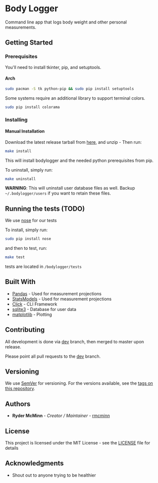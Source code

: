 # Body Logger

Command line app that logs body weight and other personal measurements.

## Getting Started

### Prerequisites

You'll need to install tkinter, pip, and setuptools.

#### Arch

```bash
sudo pacman -S tk python-pip && sudo pip install setuptools
```

Some systems require an additional library to support terminal colors.
```bash
sudo pip install colorama
```

### Installing

#### Manual Installation

Download the latest release tarball from [here](https://github.com/rmcminn/bodylogger/releases), and unzip - Then run:

```bash
make install
```

This will install bodylogger and the needed python prerequisites from pip.

To uninstall, simply run:

```bash
make uninstall
```

**WARNING**: This will uninstall user database files as well. Backup `~/.bodylogger/users` if you want to retain these files.


## Running the tests (TODO)

We use [nose](http://nose.readthedocs.io/en/latest/) for our tests

To install, simply run:
```bash
sudo pip install nose
```

and then to test, run:

```bash
make test
```

tests are located in `/bodylogger/tests`

## Built With

* [Pandas](http://pandas.pydata.org/) - Used for measurement projections
* [StatsModels](http://www.statsmodels.org/stable/index.html) - Used for measurement projections
* [Click](http://click.pocoo.org/5/) - CLI Framework
* [sqlite3](https://www.sqlite.org/) - Database for user data
* [matplotlib](https://matplotlib.org/) - Plotting

## Contributing

All development is done via [dev](https://github.com/rmcminn/bodylogger/tree/dev) branch, then merged to master upon release.

Please point all pull requests to the [dev](https://github.com/rmcminn/bodylogger/tree/dev) branch.

## Versioning

We use [SemVer](http://semver.org/) for versioning. For the versions available, see the [tags on this repository](https://github.com/rmcminn/bodylogger/tags).

## Authors

* **Ryder McMinn** - *Creator / Maintainer* - [rmcminn](https://github.com/rmcminn)

## License

This project is licensed under the MIT License - see the [LICENSE](LICENSE) file for details

## Acknowledgments

* Shout out to anyone trying to be healthier
